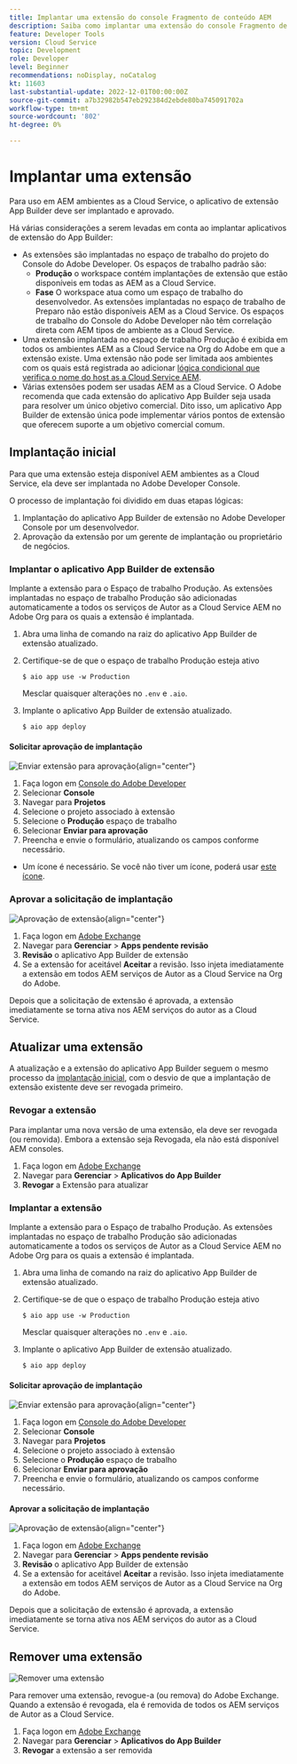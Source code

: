 ```yaml
---
title: Implantar uma extensão do console Fragmento de conteúdo AEM
description: Saiba como implantar uma extensão do console Fragmento de conteúdo AEM.
feature: Developer Tools
version: Cloud Service
topic: Development
role: Developer
level: Beginner
recommendations: noDisplay, noCatalog
kt: 11603
last-substantial-update: 2022-12-01T00:00:00Z
source-git-commit: a7b32982b547eb292384d2ebde80ba745091702a
workflow-type: tm+mt
source-wordcount: '802'
ht-degree: 0%

---
```



# Implantar uma extensão

Para uso em AEM ambientes as a Cloud Service, o aplicativo de extensão App Builder deve ser implantado e aprovado.

Há várias considerações a serem levadas em conta ao implantar aplicativos de extensão do App Builder:

+ As extensões são implantadas no espaço de trabalho do projeto do Console do Adobe Developer. Os espaços de trabalho padrão são:
   + __Produção__ o workspace contém implantações de extensão que estão disponíveis em todas as AEM as a Cloud Service.
   + __Fase__ O workspace atua como um espaço de trabalho do desenvolvedor. As extensões implantadas no espaço de trabalho de Preparo não estão disponíveis AEM as a Cloud Service.
Os espaços de trabalho do Console do Adobe Developer não têm correlação direta com AEM tipos de ambiente as a Cloud Service.
+ Uma extensão implantada no espaço de trabalho Produção é exibida em todos os ambientes AEM as a Cloud Service na Org do Adobe em que a extensão existe.
Uma extensão não pode ser limitada aos ambientes com os quais está registrada ao adicionar [lógica condicional que verifica o nome do host as a Cloud Service AEM](https://developer.adobe.com/uix/docs/guides/publication/#enabling-extension-only-on-specific-aem-environments).
+ Várias extensões podem ser usadas AEM as a Cloud Service. O Adobe recomenda que cada extensão do aplicativo App Builder seja usada para resolver um único objetivo comercial. Dito isso, um aplicativo App Builder de extensão única pode implementar vários pontos de extensão que oferecem suporte a um objetivo comercial comum.

## Implantação inicial

Para que uma extensão esteja disponível AEM ambientes as a Cloud Service, ela deve ser implantada no Adobe Developer Console.

O processo de implantação foi dividido em duas etapas lógicas:

1. Implantação do aplicativo App Builder de extensão no Adobe Developer Console por um desenvolvedor.
1. Aprovação da extensão por um gerente de implantação ou proprietário de negócios.

### Implantar o aplicativo App Builder de extensão

Implante a extensão para o Espaço de trabalho Produção. As extensões implantadas no espaço de trabalho Produção são adicionadas automaticamente a todos os serviços de Autor as a Cloud Service AEM no Adobe Org para os quais a extensão é implantada.

1. Abra uma linha de comando na raiz do aplicativo App Builder de extensão atualizado.
1. Certifique-se de que o espaço de trabalho Produção esteja ativo

   ```shell
   $ aio app use -w Production
   ```

   Mesclar quaisquer alterações no `.env` e `.aio`.

1. Implante o aplicativo App Builder de extensão atualizado.

   ```shell
   $ aio app deploy
   ```

#### Solicitar aprovação de implantação

![Enviar extensão para aprovação](./assets/deploy/submit-for-approval.png){align="center"}

1. Faça logon em [Console do Adobe Developer](https://developer.adobe.com)
1. Selecionar __Console__
1. Navegar para __Projetos__
1. Selecione o projeto associado à extensão
1. Selecione o __Produção__ espaço de trabalho
1. Selecionar __Enviar para aprovação__
1. Preencha e envie o formulário, atualizando os campos conforme necessário.

+ Um ícone é necessário. Se você não tiver um ícone, poderá usar [este ícone](./assets/deploy/icon.png).

### Aprovar a solicitação de implantação

![Aprovação de extensão](./assets/deploy/adobe-exchange.png){align="center"}

1. Faça logon em [Adobe Exchange](https://exchange.adobe.com/)
1. Navegar para __Gerenciar__ > __Apps pendente revisão__
1. __Revisão__ o aplicativo App Builder de extensão
1. Se a extensão for aceitável __Aceitar__ a revisão. Isso injeta imediatamente a extensão em todos AEM serviços de Autor as a Cloud Service na Org do Adobe.

Depois que a solicitação de extensão é aprovada, a extensão imediatamente se torna ativa nos AEM serviços do autor as a Cloud Service.

## Atualizar uma extensão

A atualização e a extensão do aplicativo App Builder seguem o mesmo processo da [implantação inicial](#initial-deployment), com o desvio de que a implantação de extensão existente deve ser revogada primeiro.

### Revogar a extensão

Para implantar uma nova versão de uma extensão, ela deve ser revogada (ou removida). Embora a extensão seja Revogada, ela não está disponível AEM consoles.

1. Faça logon em [Adobe Exchange](https://exchange.adobe.com/)
1. Navegar para __Gerenciar__ > __Aplicativos do App Builder__
1. __Revogar__ a Extensão para atualizar

### Implantar a extensão

Implante a extensão para o Espaço de trabalho Produção. As extensões implantadas no espaço de trabalho Produção são adicionadas automaticamente a todos os serviços de Autor as a Cloud Service AEM no Adobe Org para os quais a extensão é implantada.

1. Abra uma linha de comando na raiz do aplicativo App Builder de extensão atualizado.
1. Certifique-se de que o espaço de trabalho Produção esteja ativo

   ```shell
   $ aio app use -w Production
   ```

   Mesclar quaisquer alterações no `.env` e `.aio`.

1. Implante o aplicativo App Builder de extensão atualizado.

   ```shell
   $ aio app deploy
   ```

#### Solicitar aprovação de implantação

![Enviar extensão para aprovação](./assets/deploy/submit-for-approval.png){align="center"}

1. Faça logon em [Console do Adobe Developer](https://developer.adobe.com)
1. Selecionar __Console__
1. Navegar para __Projetos__
1. Selecione o projeto associado à extensão
1. Selecione o __Produção__ espaço de trabalho
1. Selecionar __Enviar para aprovação__
1. Preencha e envie o formulário, atualizando os campos conforme necessário.

#### Aprovar a solicitação de implantação

![Aprovação de extensão](./assets/deploy/adobe-exchange.png){align="center"}

1. Faça logon em [Adobe Exchange](https://exchange.adobe.com/)
1. Navegar para __Gerenciar__ > __Apps pendente revisão__
1. __Revisão__ o aplicativo App Builder de extensão
1. Se a extensão for aceitável __Aceitar__ a revisão. Isso injeta imediatamente a extensão em todos AEM serviços de Autor as a Cloud Service na Org do Adobe.

Depois que a solicitação de extensão é aprovada, a extensão imediatamente se torna ativa nos AEM serviços do autor as a Cloud Service.

## Remover uma extensão

![Remover uma extensão](./assets/deploy/revoke.png)

Para remover uma extensão, revogue-a (ou remova) do Adobe Exchange. Quando a extensão é revogada, ela é removida de todos os AEM serviços de Autor as a Cloud Service.

1. Faça logon em [Adobe Exchange](https://exchange.adobe.com/)
1. Navegar para __Gerenciar__ > __Aplicativos do App Builder__
1. __Revogar__ a extensão a ser removida
